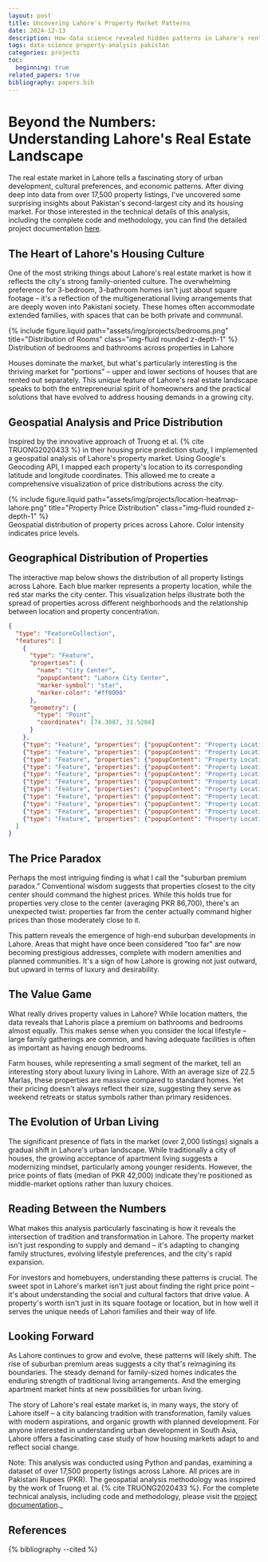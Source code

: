 ```yaml
---
layout: post
title: Uncovering Lahore's Property Market Patterns 
date: 2024-12-13
description: How data science revealed hidden patterns in Lahore's rental market
tags: data-science property-analysis pakistan
categories: projects
toc:
  beginning: true
related_papers: true
bibliography: papers.bib
---
```


# Beyond the Numbers: Understanding Lahore's Real Estate Landscape

The real estate market in Lahore tells a fascinating story of urban development, cultural preferences, and economic patterns. After diving deep into data from over 17,500 property listings, I've uncovered some surprising insights about Pakistan's second-largest city and its housing market. For those interested in the technical details of this analysis, including the complete code and methodology, you can find the detailed project documentation [here](https://ahmad-alam.github.io/projects/lahore-property-analysis/).

## The Heart of Lahore's Housing Culture

One of the most striking things about Lahore's real estate market is how it reflects the city's strong family-oriented culture. The overwhelming preference for 3-bedroom, 3-bathroom homes isn't just about square footage – it's a reflection of the multigenerational living arrangements that are deeply woven into Pakistani society. These homes often accommodate extended families, with spaces that can be both private and communal.

<div class="row mt-3">
    <div class="col-sm mt-3 mt-md-0">
        {% include figure.liquid path="assets/img/projects/bedrooms.png" title="Distribution of Rooms" class="img-fluid rounded z-depth-1" %}
    </div>
</div>
<div class="caption">
    Distribution of bedrooms and bathrooms across properties in Lahore
</div>

Houses dominate the market, but what's particularly interesting is the thriving market for "portions" – upper and lower sections of houses that are rented out separately. This unique feature of Lahore's real estate landscape speaks to both the entrepreneurial spirit of homeowners and the practical solutions that have evolved to address housing demands in a growing city.

## Geospatial Analysis and Price Distribution

Inspired by the innovative approach of Truong et al. {% cite TRUONG2020433 %} in their housing price prediction study, I implemented a geospatial analysis of Lahore's property market. Using Google's Geocoding API, I mapped each property's location to its corresponding latitude and longitude coordinates. This allowed me to create a comprehensive visualization of price distributions across the city.

<div class="row mt-3">
    <div class="col-sm mt-3 mt-md-0">
        {% include figure.liquid path="assets/img/projects/location-heatmap-lahore.png" title="Property Price Distribution" class="img-fluid rounded z-depth-1" %}
    </div>
</div>
<div class="caption">
    Geospatial distribution of property prices across Lahore. Color intensity indicates price levels.
</div>

## Geographical Distribution of Properties

The interactive map below shows the distribution of all property listings across Lahore. Each blue marker represents a property location, while the red star marks the city center. This visualization helps illustrate both the spread of properties across different neighborhoods and the relationship between location and property concentration.

```geojson
{
  "type": "FeatureCollection",
  "features": [
    {
      "type": "Feature",
      "properties": {
        "name": "City Center",
        "popupContent": "Lahore City Center",
        "marker-symbol": "star",
        "marker-color": "#ff0000"
      },
      "geometry": {
        "type": "Point",
        "coordinates": [74.3087, 31.5204]
      }
    },
    {"type": "Feature", "properties": {"popupContent": "Property Location"}, "geometry": {"type": "Point", "coordinates": [74.264358, 31.431199]}},
    {"type": "Feature", "properties": {"popupContent": "Property Location"}, "geometry": {"type": "Point", "coordinates": [74.258648, 31.456696]}},
    {"type": "Feature", "properties": {"popupContent": "Property Location"}, "geometry": {"type": "Point", "coordinates": [74.286887, 31.443183]}},
    {"type": "Feature", "properties": {"popupContent": "Property Location"}, "geometry": {"type": "Point", "coordinates": [74.308071, 31.447469]}},
    {"type": "Feature", "properties": {"popupContent": "Property Location"}, "geometry": {"type": "Point", "coordinates": [74.259748, 31.443262]}},
    {"type": "Feature", "properties": {"popupContent": "Property Location"}, "geometry": {"type": "Point", "coordinates": [74.176841, 31.369488]}},
    {"type": "Feature", "properties": {"popupContent": "Property Location"}, "geometry": {"type": "Point", "coordinates": [74.232511, 31.368900]}},
    {"type": "Feature", "properties": {"popupContent": "Property Location"}, "geometry": {"type": "Point", "coordinates": [74.283953, 31.420537]}},
    {"type": "Feature", "properties": {"popupContent": "Property Location"}, "geometry": {"type": "Point", "coordinates": [74.348483, 31.431384]}},
    {"type": "Feature", "properties": {"popupContent": "Property Location"}, "geometry": {"type": "Point", "coordinates": [74.380779, 31.467638]}},
    {"type": "Feature", "properties": {"popupContent": "Property Location"}, "geometry": {"type": "Point", "coordinates": [74.202524, 31.452773]}}
  ]
}

```

## The Price Paradox

Perhaps the most intriguing finding is what I call the "suburban premium paradox." Conventional wisdom suggests that properties closest to the city center should command the highest prices. While this holds true for properties very close to the center (averaging PKR 86,700), there's an unexpected twist: properties far from the center actually command higher prices than those moderately close to it.

This pattern reveals the emergence of high-end suburban developments in Lahore. Areas that might have once been considered "too far" are now becoming prestigious addresses, complete with modern amenities and planned communities. It's a sign of how Lahore is growing not just outward, but upward in terms of luxury and desirability.

## The Value Game

What really drives property values in Lahore? While location matters, the data reveals that Lahoris place a premium on bathrooms and bedrooms almost equally. This makes sense when you consider the local lifestyle – large family gatherings are common, and having adequate facilities is often as important as having enough bedrooms.

Farm houses, while representing a small segment of the market, tell an interesting story about luxury living in Lahore. With an average size of 22.5 Marlas, these properties are massive compared to standard homes. Yet their pricing doesn't always reflect their size, suggesting they serve as weekend retreats or status symbols rather than primary residences.

## The Evolution of Urban Living

The significant presence of flats in the market (over 2,000 listings) signals a gradual shift in Lahore's urban landscape. While traditionally a city of houses, the growing acceptance of apartment living suggests a modernizing mindset, particularly among younger residents. However, the price points of flats (median of PKR 42,000) indicate they're positioned as middle-market options rather than luxury choices.

## Reading Between the Numbers

What makes this analysis particularly fascinating is how it reveals the intersection of tradition and transformation in Lahore. The property market isn't just responding to supply and demand – it's adapting to changing family structures, evolving lifestyle preferences, and the city's rapid expansion.

For investors and homebuyers, understanding these patterns is crucial. The sweet spot in Lahore's market isn't just about finding the right price point – it's about understanding the social and cultural factors that drive value. A property's worth isn't just in its square footage or location, but in how well it serves the unique needs of Lahori families and their way of life.

## Looking Forward

As Lahore continues to grow and evolve, these patterns will likely shift. The rise of suburban premium areas suggests a city that's reimagining its boundaries. The steady demand for family-sized homes indicates the enduring strength of traditional living arrangements. And the emerging apartment market hints at new possibilities for urban living.

The story of Lahore's real estate market is, in many ways, the story of Lahore itself – a city balancing tradition with transformation, family values with modern aspirations, and organic growth with planned development. For anyone interested in understanding urban development in South Asia, Lahore offers a fascinating case study of how housing markets adapt to and reflect social change.

Note: This analysis was conducted using Python and pandas, examining a dataset of over 17,500 property listings across Lahore. All prices are in Pakistani Rupees (PKR). The geospatial analysis methodology was inspired by the work of Truong et al. {% cite TRUONG2020433 %}. For the complete technical analysis, including code and methodology, please visit the [project documentation](https://ahmad-alam.github.io/projects/lahore-property-analysis/)._

## References

{% bibliography --cited %}

